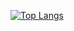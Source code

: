 [![Top Langs](https://github-readme-stats.vercel.app/api/top-langs/?username=anuraghazra&layout=compact)](https://github.com/gyshim/github-readme-stats)
